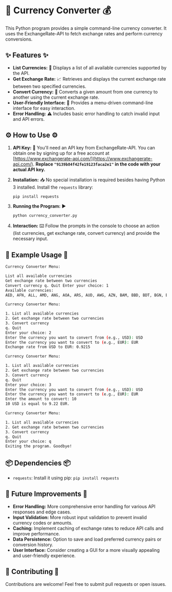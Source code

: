 # 💱 Currency Converter 💰

This Python program provides a simple command-line currency converter. It uses the ExchangeRate-API to fetch exchange rates and perform currency conversions.

## ✨ Features ✨

* **List Currencies:** 📜 Displays a list of all available currencies supported by the API.
* **Get Exchange Rate:** 📈 Retrieves and displays the current exchange rate between two specified currencies.
* **Convert Currency:** 🔄 Converts a given amount from one currency to another using the current exchange rate.
* **User-Friendly Interface:** 💬 Provides a menu-driven command-line interface for easy interaction.
* **Error Handling:** ⚠️ Includes basic error handling to catch invalid input and API errors.

## ⚙️ How to Use ⚙️

1. **API Key:** 🔑 You'll need an API key from ExchangeRate-API.  You can obtain one by signing up for a free account at [https://www.exchangerate-api.com/](https://www.exchangerate-api.com/).  **Replace `"9139b84f42fe19123faca2e1"` in the code with your actual API key.**

2. **Installation:** 📥 No special installation is required besides having Python 3 installed. Install the `requests` library:
    ```bash
    pip install requests
    ```

3. **Running the Program:** ▶️
    ```bash
    python currency_converter.py
    ```

4. **Interaction:** ⌨️ Follow the prompts in the console to choose an action (list currencies, get exchange rate, convert currency) and provide the necessary input.

## 📝 Example Usage 📝

```bash
Currency Converter Menu:

List all available currencies
Get exchange rate between two currencies
Convert currency q. Quit Enter your choice: 1
Available currencies:
AED, AFN, ALL, AMD, ANG, AOA, ARS, AUD, AWG, AZN, BAM, BBD, BDT, BGN, BHD, BIF, BMD, BND, BOB, BRL, BSD, BTN, BWP, BYN, BZD, CAD, CDF, CHF, CLP, CNY, COP, CRC, 1  CUC, CUP, CVE, CZK, DJF, DKK, DOP, DZD, EGP, ERN, ETB, EUR, FJD, FKP, GBP, GEL, GHS, GIP, GMD, GNF, GTQ, GYD, HKD, HNL, HRK, HTG, HUF, IDR, ILS, INR, IQD, IRR, ISK, JMD, JOD, JPY, KES, KGS, KHR, KMF, KPW, KRW, KWD, KYD, KZT, LAK, LBP, LKR, LRD, LSL, LYD, MAD, MDL, MGA, MKD, MMK, MNT, MOP, 2  MRU, MUR, MVR, MWK, MXN, MYR, MZN, NAD, NGN, NIO, NOK, NPR, NZD, OMR, PAB, PEN, PGK, PHP, PKR, PLN, PYG, QAR, RON, RSD, RUB, RWF, SAR, SBD, SCR, 3  SDG, SEK, SGD, SHP, SLL, SOS, SRD, SSP, STN, SVC, SYP, SZL, THB, TJS, TMT, TND, TOP, TRY, TTD, TWD, TZS, UAH, UGX, USD, UYU, UZS, VES, VND, VUV, WST, XAF, XCD, XDR, XOF, XPF, 4  YER, ZAR, ZMW, ZWL   

Currency Converter Menu:

1. List all available currencies
2. Get exchange rate between two currencies
3. Convert currency
q. Quit
Enter your choice: 2
Enter the currency you want to convert from (e.g., USD): USD
Enter the currency you want to convert to (e.g., EUR): EUR
Exchange rate from USD to EUR: 0.9215

Currency Converter Menu:

1. List all available currencies
2. Get exchange rate between two currencies
3. Convert currency
q. Quit
Enter your choice: 3
Enter the currency you want to convert from (e.g., USD): USD
Enter the currency you want to convert to (e.g., EUR): EUR
Enter the amount to convert: 10
10 USD is equal to 9.22 EUR.

Currency Converter Menu:

1. List all available currencies
2. Get exchange rate between two currencies
3. Convert currency
q. Quit
Enter your choice: q
Exiting the program. Goodbye!
```

## 📦 Dependencies 📦

* `requests`: Install it using pip: `pip install requests`

## 🚀 Future Improvements 🚀

* **Error Handling:**  More comprehensive error handling for various API responses and edge cases.
* **Input Validation:**  More robust input validation to prevent invalid currency codes or amounts.
* **Caching:** Implement caching of exchange rates to reduce API calls and improve performance.
* **Data Persistence:**  Option to save and load preferred currency pairs or conversion history.
* **User Interface:**  Consider creating a GUI for a more visually appealing and user-friendly experience.

## 🙌 Contributing 🙌

Contributions are welcome! Feel free to submit pull requests or open issues.
